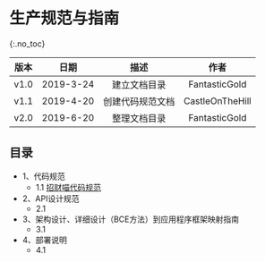 # 生产规范与指南

{:.no_toc}

| 版本 |   日期    |       描述       |      作者       |
| :--: | :-------: | :--------------: | :-------------: |
| v1.0 | 2019-3-24 |   建立文档目录   |  FantasticGold  |
| v1.1 | 2019-4-20 | 创建代码规范文档 | CastleOnTheHill |
| v2.0 | 2019-6-20 |   整理文档目录   |  FantasticGold  |

## 目录

- 1、代码规范
  - 1.1 [招财喵代码规范](https://swsad.github.io/Dashboard/8-生产规范与指南/1.1-招财喵代码规范)
- 2、API设计规范
  - 2.1 
- 3、架构设计、详细设计（BCE方法）到应用程序框架映射指南
  - 3.1 
- 4、部署说明
  - 4.1 